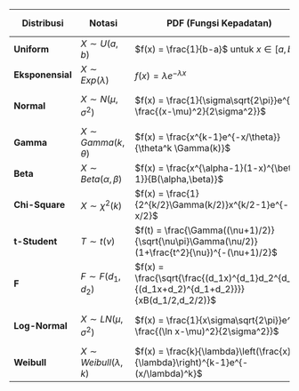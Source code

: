 | Distribusi      | Notasi           | PDF (Fungsi Kepadatan)                     | CDF (Fungsi Kumulatif)               | Mean ($\mu$)       | Varians ($\sigma^2$)   | Parameter               |
|----------------|------------------|-------------------------------------------|--------------------------------------|-------------------|------------------------|-------------------------|
| **Uniform**    | $X \sim U(a,b)$  | $f(x) = \frac{1}{b-a}$ untuk $x \in [a,b]$ | $F(x) = \frac{x-a}{b-a}$            | $\frac{a+b}{2}$   | $\frac{(b-a)^2}{12}$   | $a$ (min), $b$ (max)    |
| **Eksponensial** | $X \sim Exp(\lambda)$ | $f(x) = \lambda e^{-\lambda x}$         | $F(x) = 1 - e^{-\lambda x}$         | $\frac{1}{\lambda}$ | $\frac{1}{\lambda^2}$  | $\lambda$ (rate)        |
| **Normal**     | $X \sim N(\mu,\sigma^2)$ | $f(x) = \frac{1}{\sigma\sqrt{2\pi}}e^{-\frac{(x-\mu)^2}{2\sigma^2}}$ | $\Phi\left(\frac{x-\mu}{\sigma}\right)$ | $\mu$ | $\sigma^2$ | $\mu$ (mean), $\sigma^2$ (var) |
| **Gamma**      | $X \sim Gamma(k,\theta)$ | $f(x) = \frac{x^{k-1}e^{-x/\theta}}{\theta^k \Gamma(k)}$ | - | $k\theta$ | $k\theta^2$ | $k$ (shape), $\theta$ (scale) |
| **Beta**       | $X \sim Beta(\alpha,\beta)$ | $f(x) = \frac{x^{\alpha-1}(1-x)^{\beta-1}}{B(\alpha,\beta)}$ | $I_x(\alpha,\beta)$ | $\frac{\alpha}{\alpha+\beta}$ | $\frac{\alpha\beta}{(\alpha+\beta)^2(\alpha+\beta+1)}$ | $\alpha$, $\beta$ (shape) |
| **Chi-Square** | $X \sim \chi^2(k)$ | $f(x) = \frac{1}{2^{k/2}\Gamma(k/2)}x^{k/2-1}e^{-x/2}$ | - | $k$ | $2k$ | $k$ (df) |
| **t-Student**  | $T \sim t(\nu)$ | $f(t) = \frac{\Gamma((\nu+1)/2)}{\sqrt{\nu\pi}\Gamma(\nu/2)}(1+\frac{t^2}{\nu})^{-(\nu+1)/2}$ | - | $0$ ($\nu>1$) | $\frac{\nu}{\nu-2}$ ($\nu>2$) | $\nu$ (df) |
| **F**          | $F \sim F(d_1,d_2)$ | $f(x) = \frac{\sqrt{\frac{(d_1x)^{d_1}d_2^{d_2}}{(d_1x+d_2)^{d_1+d_2}}}}{xB(d_1/2,d_2/2)}$ | - | $\frac{d_2}{d_2-2}$ ($d_2>2$) | $\frac{2d_2^2(d_1+d_2-2)}{d_1(d_2-2)^2(d_2-4)}$ ($d_2>4$) | $d_1,d_2$ (df) |
| **Log-Normal** | $X \sim LN(\mu,\sigma^2)$ | $f(x) = \frac{1}{x\sigma\sqrt{2\pi}}e^{-\frac{(\ln x-\mu)^2}{2\sigma^2}}$ | $\Phi\left(\frac{\ln x-\mu}{\sigma}\right)$ | $e^{\mu+\sigma^2/2}$ | $(e^{\sigma^2}-1)e^{2\mu+\sigma^2}$ | $\mu$, $\sigma^2$ |
| **Weibull**    | $X \sim Weibull(\lambda,k)$ | $f(x) = \frac{k}{\lambda}\left(\frac{x}{\lambda}\right)^{k-1}e^{-(x/\lambda)^k}$ | $1-e^{-(x/\lambda)^k}$ | $\lambda\Gamma(1+1/k)$ | $\lambda^2[\Gamma(1+2/k)-(\Gamma(1+1/k))^2]$ | $\lambda$ (scale), $k$ (shape) |
